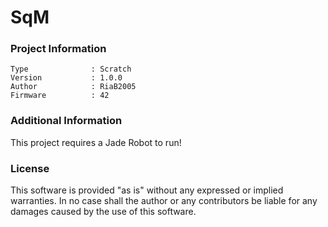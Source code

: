 SqM
================



### Project Information
```
Type              : Scratch
Version           : 1.0.0
Author            : RiaB2005
Firmware          : 42
```

### Additional Information
This project requires a Jade Robot to run!

### License
This software is provided "as is" without any expressed or implied warranties.  In no case shall the author or any contributors be liable for any damages caused by the use of this software.

